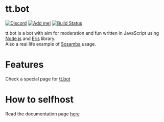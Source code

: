 # tt.bot 
[![Discord][discord shield]][discord invite] [![Add me!][tt.bot add shield]][tt.bot invite]
[![Build Status][azp shield]][azp]

tt.bot is a bot with aim for moderation and fun written in JavaScript using [Node.js] and [Eris] library.  
Also a real life example of [Sosamba] usage.

# Features
Check a special page for [tt.bot](https://tttie.github.io/ttbot)

# How to selfhost
Read the documentation page [here](./docs/Selfhosting.md)


[discord shield]: https://discordapp.com/api/guilds/195865382039453697/widget.png?style=shield
[discord invite]: https://discord.gg/pGN5dMq
[tt.bot add shield]: https://img.shields.io/badge/tt.bot-add%20to%20your%20server-brightgreen.svg?style=flat-square
[tt.bot invite]: https://discordapp.com/oauth2/authorize?scope=bot&client_id=195506253806436353&permissions=-1&response_type=code
[azp shield]: https://github.com/tt-bot-dev/tt.bot/build/badge.svg
[azp]: https://github.com/tt-bot-dev/tt.bot/actions
[Node.js]: https://nodejs.org
[Eris]: https://github.com/abalabahaha/eris
[sosamba]: https://github.com/tt-bot-dev/sosamba